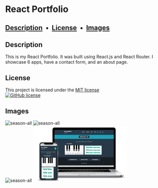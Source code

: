 # React Portfolio

## [Description](#description) &nbsp;&bull;&nbsp; [License](#License) &nbsp;&bull;&nbsp; [Images](#images")
  
## Description

This is my React Portfolio. It was built using React.js and React Router. I showcase 6 apps, have a contact form, and an about page.

## License
  This project is licensed under the <a href="https://opensource.org/licenses/MIT">MIT license</a>
<br>
    [![GitHub license](https://img.shields.io/badge/license-MIT-blue)](https://github.com/marshdugan)
<br>

## Images
  <img src="./src/assets/images/browser-4-burger-view-controller.png" alt="season-all" width="300px"/>
  <img src="./src/assets/images/browser-4-node-employee.png" alt="season-all" width="300px"/>
  <br>
  <img src="./src/assets/images/browser-4-note-saver-app.png" alt="season-all" width="300px"/>
  <img src="./src/assets/images/browser-4-piano.gif" alt="season-all" width="300px"/>
<br>

